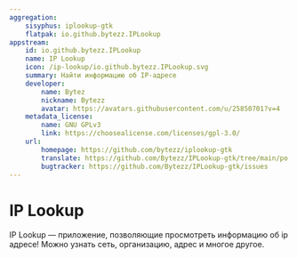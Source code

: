 ```yaml
---
aggregation:
    sisyphus: iplookup-gtk
    flatpak: io.github.bytezz.IPLookup
appstream:
    id: io.github.bytezz.IPLookup
    name: IP Lookup
    icon: /ip-lookup/io.github.bytezz.IPLookup.svg
    summary: Найти информацию об IP-адресе
    developer:
        name: Bytez
        nickname: Bytezz
        avatar: https://avatars.githubusercontent.com/u/25850701?v=4
    metadata_license:
        name: GNU GPLv3
        link: https://choosealicense.com/licenses/gpl-3.0/
    url:
        homepage: https://github.com/bytezz/iplookup-gtk
        translate: https://github.com/Bytezz/IPLookup-gtk/tree/main/po
        bugtracker: https://github.com/Bytezz/IPLookup-gtk/issues
---
```


# IP Lookup

IP Lookup — приложение, позволяющие просмотреть информацию об ip адресе! Можно узнать сеть, организацию, адрес и многое другое.

<!--@include: @apps/_parts/install/content-repo.md-->
<!--@include: @apps/_parts/install/content-flatpak.md-->
